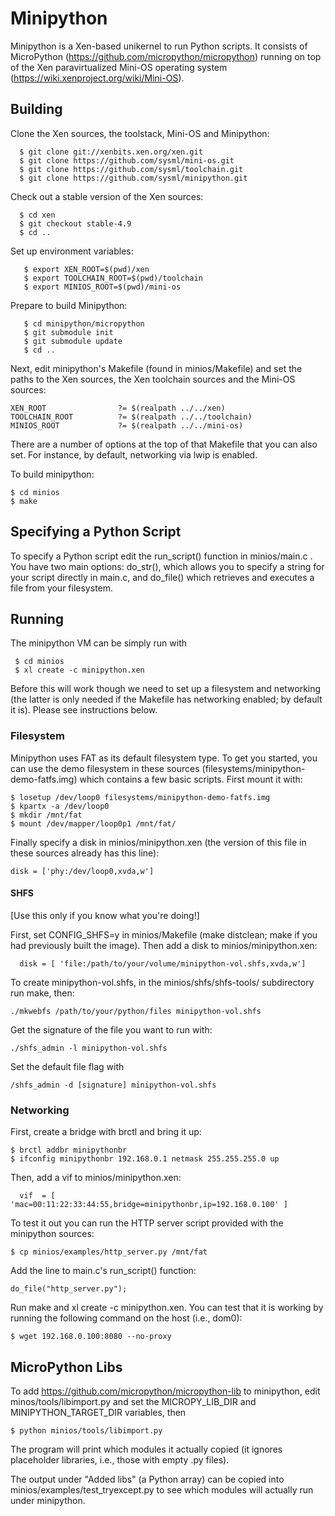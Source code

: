 # Minipython

Minipython is a Xen-based unikernel to run Python scripts. It consists of MicroPython (https://github.com/micropython/micropython) running on top of the Xen paravirtualized Mini-OS operating system (https://wiki.xenproject.org/wiki/Mini-OS).

## Building

Clone the Xen sources, the toolstack, Mini-OS and Minipython:

      $ git clone git://xenbits.xen.org/xen.git
      $ git clone https://github.com/sysml/mini-os.git
      $ git clone https://github.com/sysml/toolchain.git
      $ git clone https://github.com/sysml/minipython.git

Check out a stable version of the Xen sources:

      $ cd xen
      $ git checkout stable-4.9
      $ cd ..

Set up environment variables:

       $ export XEN_ROOT=$(pwd)/xen
       $ export TOOLCHAIN_ROOT=$(pwd)/toolchain
       $ export MINIOS_ROOT=$(pwd)/mini-os

Prepare to build Minipython:

       $ cd minipython/micropython
       $ git submodule init
       $ git submodule update
       $ cd ..

Next, edit minipython's Makefile (found in minios/Makefile) and set the paths to the Xen sources, the Xen toolchain sources and the Mini-OS sources:

    XEN_ROOT                ?= $(realpath ../../xen)
    TOOLCHAIN_ROOT          ?= $(realpath ../../toolchain)
    MINIOS_ROOT             ?= $(realpath ../../mini-os)

There are a number of options at the top of that Makefile that you can also set. For instance, by default, networking via lwip is enabled.

To build minipython:

    $ cd minios
    $ make

## Specifying a Python Script

To specify a Python script edit the run_script() function in minios/main.c . You have two main options: do\_str(), which allows you to specify a string for your script directly in main.c, and do_file() which retrieves and executes a file from your filesystem.

## Running

The minipython VM can be simply run with

     $ cd minios
     $ xl create -c minipython.xen
	
Before this will work though we need to set up a filesystem and networking (the latter is only needed if the Makefile has networking enabled; by default it is). Please see instructions below.

### Filesystem

Minipython uses FAT as its default filesystem type. To get you started, you can use the demo filesystem in these sources (filesystems/minipython-demo-fatfs.img) which contains a few basic scripts. First mount it with:

	$ losetup /dev/loop0 filesystems/minipython-demo-fatfs.img
	$ kpartx -a /dev/loop0
	$ mkdir /mnt/fat
	$ mount /dev/mapper/loop0p1 /mnt/fat/

Finally specify a disk in minios/minipython.xen (the version of this file in these sources already has this line):


	disk = ['phy:/dev/loop0,xvda,w']


#### SHFS

[Use this only if you know what you're doing!]

First, set CONFIG_SHFS=y in minios/Makefile (make distclean; make if you had previously built the image). Then add a disk to minios/minipython.xen:

      disk = [ 'file:/path/to/your/volume/minipython-vol.shfs,xvda,w']

To create minipython-vol.shfs, in the minios/shfs/shfs-tools/ subdirectory run make, then:

    ./mkwebfs /path/to/your/python/files minipython-vol.shfs

Get the signature of the file you want to run with:

    ./shfs_admin -l minipython-vol.shfs

Set the default file flag with

    /shfs_admin -d [signature] minipython-vol.shfs



### Networking

First, create a bridge with brctl and bring it up:

	$ brctl addbr minipythonbr
	$ ifconfig minipythonbr 192.168.0.1 netmask 255.255.255.0 up

Then, add a vif to minios/minipython.xen: 

      vif  = [ 'mac=00:11:22:33:44:55,bridge=minipythonbr,ip=192.168.0.100' ]

To test it out you can run the HTTP server script provided with the minipython sources:

	$ cp minios/examples/http_server.py /mnt/fat

Add the line to main.c's run_script() function:

	do_file("http_server.py");
	
Run make and xl create -c minipython.xen. You can test that it is working by running the following command on the host (i.e., dom0):

	$ wget 192.168.0.100:8080 --no-proxy

## MicroPython Libs

To add https://github.com/micropython/micropython-lib to minipython, edit
minos/tools/libimport.py and set the MICROPY\_LIB\_DIR and MINIPYTHON\_TARGET\_DIR
variables, then

    $ python minios/tools/libimport.py

The program will print which modules it actually copied (it ignores
placeholder libraries, i.e., those with empty .py files). 

The output under "Added libs" (a Python array) can be copied into minios/examples/test_tryexcept.py to see which modules will actually run under minipython.